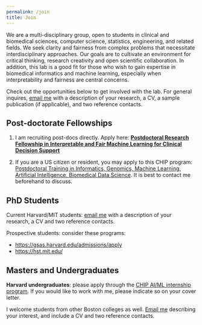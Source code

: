 ```yaml
---
permalink: /join
title: Join
---
```


[email]:<mailto:{{ site.email | encode_email }}>

We are a multi-disciplinary group, open to students in clinical and biomedical sciences, computer science, statistics, engineering, and related fields. 
We seek clarity and fairness from complex problems that necessitate interdisciplinary approaches. 
Our goals are to cultivate an environment for critical thinking, research creativity and open scientific collaboration. 
In addition, this lab is a good fit for those who wish to gain expertise in biomedical informatics and machine learning, especially when interpretability and fairness are central concerns. 

Check out the opportunities below to get involved with the lab. 
For general inquires, [email me][email] with a description of your research, a CV, a sample publication (if applicable), and two reference contacts. 

## Post-doctorate Fellowships

1. I am recruiting post-docs directly. Apply here: [**Postdoctoral Research Fellowship in Interpretable and Fair Machine Learning for Clinical Decision Support**](postdoctoral_fellow)

2. If you are a US citizen or resident, you may apply to this CHIP program: [Postdoctoral Training in Informatics, Genomics, Machine Learning, Artificial Intelligence, Biomedical Data Science](http://www.chip.org/training/postdoctoral-training-informatics-genomics-machine-learning-artificial-intelligence). It is best to contact me beforehand to discuss. 


## PhD Students

Current Harvard/MIT students: [email me][email] with a description of your research, a CV and two reference contacts.

Prospective students: consider these programs:

- <https://gsas.harvard.edu/admissions/apply>
- <https://hst.mit.edu/>


## Masters and Undergraduates

**Harvard undergraduates**: please apply through the [CHIP AI/ML internship program](http://www.chip.org/internship/chip-ai-internship).
If you would like to work with me, please indicate so on your cover letter.

I welcome students from other Boston colleges as well. 
[Email me][email] describing your interest, and include a CV and two reference contacts.

